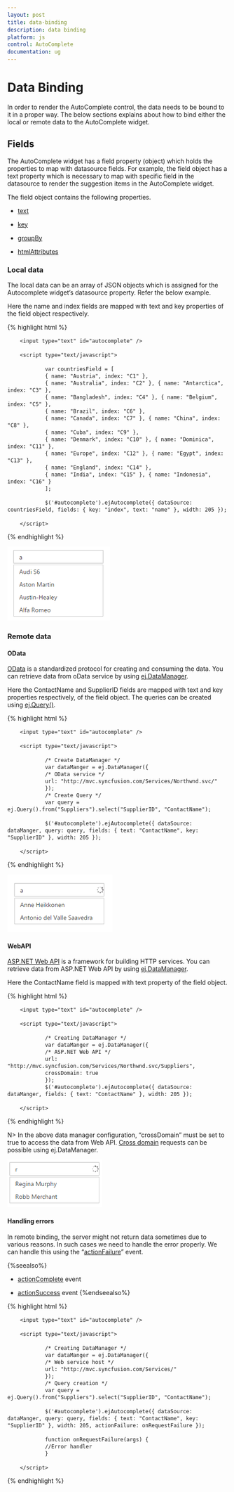 ```yaml
---
layout: post
title: data-binding
description: data binding
platform: js
control: AutoComplete
documentation: ug
---
```


# Data Binding

In order to render the AutoComplete control, the data needs to be bound to it in a proper way. The below sections explains about how to bind either the local or remote data to the AutoComplete widget. 

## Fields

The AutoComplete widget has a field property (object) which holds the properties to map with datasource fields. For example, the field object has a text property which is necessary to map with specific field in the datasource to render the suggestion items in the AutoComplete widget.

The field object contains the following properties.

* [text](http://help.syncfusion.com/js/api/ejautocomplete)

* [key](http://help.syncfusion.com/js/api/ejautocomplete)

* [groupBy](http://help.syncfusion.com/js/api/ejautocomplete)

* [htmlAttributes](http://help.syncfusion.com/js/api/ejautocomplete)



### Local data

The local data can be an array of JSON objects which is assigned for the Autocomplete widget’s datasource property. Refer the below example.

Here the name and index fields are mapped with text and key properties of the field object respectively.

{% highlight html %}

        
        <input type="text" id="autocomplete" />
        
        <script type="text/javascript">
        
                var countriesField = [
                { name: "Austria", index: "C1" },
                { name: "Australia", index: "C2" }, { name: "Antarctica", index: "C3" },
                { name: "Bangladesh", index: "C4" }, { name: "Belgium", index: "C5" },
                { name: "Brazil", index: "C6" },
                { name: "Canada", index: "C7" }, { name: "China", index: "C8" },
                { name: "Cuba", index: "C9" },
                { name: "Denmark", index: "C10" }, { name: "Dominica", index: "C11" },
                { name: "Europe", index: "C12" }, { name: "Egypt", index: "C13" },
                { name: "England", index: "C14" },
                { name: "India", index: "C15" }, { name: "Indonesia", index: "C16" }
                ];
        
                $('#autocomplete').ejAutocomplete({ dataSource: countriesField, fields: { key: "index", text: "name" }, width: 205 });
        
        </script>



{% endhighlight %}

![AutoComplete-LocalData](local-data_images\local-data_img1.png)



### Remote data

#### OData

[OData](http://help.syncfusion.com/js/datamanager/data-binding) is a standardized protocol for creating and consuming the data. You can retrieve data from oData service by using [ej.DataManager](http://help.syncfusion.com/js/datamanager/getting-started).

Here the ContactName and SupplierID fields are mapped with text and key properties respectively, of the field object. The queries can be created using [ej.Query()](http://helpjs.syncfusion.com/js/datamanager/query).

{% highlight html %}

        <input type="text" id="autocomplete" />
        
        <script type="text/javascript">
        
                /* Create DataManager */
                var dataManger = ej.DataManager({
                /* OData service */
                url: "http://mvc.syncfusion.com/Services/Northwnd.svc/"
                });
                /* Create Query */
                var query = ej.Query().from("Suppliers").select("SupplierID", "ContactName");
        
                $('#autocomplete').ejAutocomplete({ dataSource: dataManger, query: query, fields: { text: "ContactName", key: "SupplierID" }, width: 205 });
        
        </script>
        


{% endhighlight %}



![AutoComplete-OData](odata_images\odata_img1.png)



#### WebAPI



[ASP.NET Web API](https://msdn.microsoft.com/en-us/library/hh833994(v=vs.108).aspx) is a framework for building HTTP services. You can retrieve data from ASP.NET Web API by using [ej.DataManager](http://helpjs.syncfusion.com/js/datamanager/getting-started).

Here the ContactName field is mapped with text property of the field object. 

{% highlight html %}
        
        <input type="text" id="autocomplete" />
        
        <script type="text/javascript">
        
                /* Creating DataManager */
                var dataManger = ej.DataManager({
                /* ASP.NET Web API */
                url: "http://mvc.syncfusion.com/Services/Northwnd.svc/Suppliers",
                crossDomain: true
                });        
                $('#autocomplete').ejAutocomplete({ dataSource: dataManger, fields: { text: "ContactName" }, width: 205 });
        
        </script>
        


{% endhighlight %}



N> In the above data manager configuration, “crossDomain” must be set to true to access the data from Web API. [Cross domain](http://helpjs.syncfusion.com/js/grid/data-binding) requests can be possible using ej.DataManager.

![AutoComplete-APIData](webapi_images\webapi_img1.png)




#### Handling errors

 In remote binding, the server might not return data sometimes due to various reasons. In such cases we need to handle the error properly. We can handle this using the “[actionFailure](http://help.syncfusion.com/js/api/ejautocomplete)” event. 

{%seealso%} 
* [actionComplete](http://help.syncfusion.com/js/api/ejautocomplete) event

* [actionSuccess](http://help.syncfusion.com/js/api/ejautocomplete) event
{%endseealso%}

{% highlight html %}

        <input type="text" id="autocomplete" />
        
        <script type="text/javascript">
        
                /* Creating DataManager */
                var dataManger = ej.DataManager({
                /* Web service host */
                url: "http://mvc.syncfusion.com/Services/"
                });
                /* Query creation */
                var query = ej.Query().from("Suppliers").select("SupplierID", "ContactName");
        
                $('#autocomplete').ejAutocomplete({ dataSource: dataManger, query: query, fields: { text: "ContactName", key: "SupplierID" }, width: 205, actionFailure: onRequestFailure });
        
                function onRequestFailure(args) {
                //Error handler
                }
        
        </script>



{% endhighlight %}



